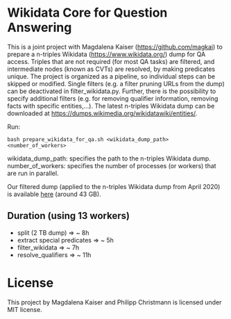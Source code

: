 # Wikidata Core for Question Answering

This is a joint project with Magdalena Kaiser (https://github.com/magkai) to prepare a n-triples Wikidata (https://www.wikidata.org/) dump for QA access.
Triples that are not required (for most QA tasks) are filtered, and intermediate nodes (known as CVTs)
are resolved, by making predicates unique. The project is organized as a pipeline, so individual steps
can be skipped or modified.
Single filters (e.g. a filter pruning URLs from the dump) can be deactivated in filter_wikidata.py. 
Further, there is the possibility to specify additional filters (e.g. for removing qualifier information, removing facts with specific entities,...).
The latest n-triples Wikidata dump can be downloaded at https://dumps.wikimedia.org/wikidatawiki/entities/.

Run: 
 ```shell
 bash prepare_wikidata_for_qa.sh <wikidata_dump_path> <number_of_workers>
 ```
wikidata_dump_path: specifies the path to the n-triples Wikidata dump.  
number_of_workers: specifies the number of processes (or workers) that are run in parallel.

Our filtered dump (applied to the n-triples Wikidata dump from April 2020) is available [here](http://qa.mpi-inf.mpg.de/conquer/static/wikidata_clean.zip) (around 43 GB).
 
## Duration (using 13 workers)
* split (2 TB dump) 			=> ~ 8h  
* extract special predicates 	=> ~ 5h
* filter_wikidata 				=> ~ 7h
* resolve_qualifiers			=> ~ 11h

# License
This project by Magdalena Kaiser and Philipp Christmann is licensed under MIT license.
